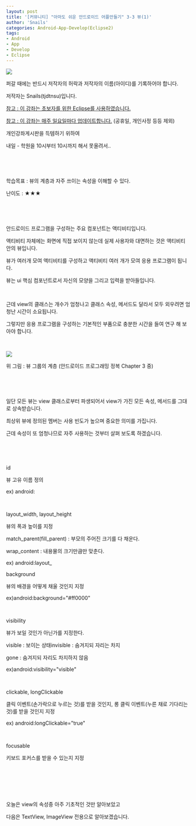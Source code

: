 ```yaml
---
layout: post
title: '[커뮤니티] "아마도 쉬운 안드로이드 어플만들기" 3-3 뷰(1)'
author: 'Snails'
categories: Android-App-Develop(Eclipse2)
tags:
- Android
- App
- Develop
- Eclipse
---
```



<script> location.href='https://cafe.naver.com/develoid/265849' ; </script>

<p><img src="https://dthumb-phinf.pstatic.net/?src=%22http%3A%2F%2Fpostfiles3.naver.net%2F20130523_178%2Ftjdtnsu_1369283538974akCh1_JPEG%2Fand.jpg%3Ftype%3Dw2%22&amp;type=cafe_wa740"></p>
<p>퍼갈 때에는 반드시 저작자의 허락과 저작자의 이름(아이디)를 기록하어야 합니다.</p>
<p>저작자는 Snails(tjdtnsu)입니다.</p>
<p><u>참고 : 이 강좌는 초보자를 위한 Eclipse를 사용하였습니다.</u></p>
<p><u>참고 : 이 강좌는 매주 일요일마다 업데이트합니다.</u> (공휴일, 개인사정 등등 제외)</p>
<p>개인강좌게시판을 득템하기 위하여&nbsp;</p>
<p>내일 -&nbsp;학원을 10시부터 10시까지 해서 못올려서..&nbsp;</p>
<p>&nbsp;</p>
<p><u>﻿</u></p>
<p>학습목표 :&nbsp;뷰의 계층과 자주 쓰이는 속성을 이해할 수 있다.</p>
<p>난이도 : ★★★</p>
<p>&nbsp;</p>
<p>&nbsp;</p>
<p>안드로이드 프로그램을 구성하는 주요 컴포넌트는 액티비티입니다.</p>
<p>액티비티 자체에는 화면에 직접 보이지 않는데 실제 사용자와 대면하는 것은 액티비티 안의 뷰입니다.</p>
<p>뷰가 여러개 모여 액티비티를 구성하고 액티비티 여러 개가 모여 응용 프로그램이 됩니다.</p>
<p>뷰는 ui 핵심 컴포넌트로서 자신의 모양을 그리고 입력을 받아들입니다.</p>
<p>&nbsp;</p>
<p>근데 view의 클래스는 개수가 엄청나고 클래스 속성, 메서드도 달라서 모두 외우려면 엄청난 시간이 소요됩니다.</p>
<p>그렇지만 응용 프로그램을 구성하는 기본적인 부품으로 충분한 시간을 들여 연구 해 보아야 합니다.</p>
<p>&nbsp;</p>
<p><img src="https://dthumb-phinf.pstatic.net/?src=%22http%3A%2F%2Fblogfiles.naver.net%2F20130622_99%2Ftjdtnsu_1371908882329LDVRM_PNG%2F%25C1%25A6%25B8%25F1_%25BE%25F8%25C0%25BD.png%22&amp;type=cafe_wa740"></p>
<p>위 그림 : 뷰 그룹의 계층 (안드로이드 프로그래밍 정복 Chapter 3 중)</p>
<p>&nbsp;</p>
<p>&nbsp;</p>
<p>일단 모든 뷰는 view 클래스로부터 파생되어서 view가 가진 모든 속성, 메서드를 그대로 상속받습니다.</p>
<p>최상위 뷰에 정의된 멤버는 사용 빈도가 높으며 중요한 의미를 가집니다.</p>
<p>근데 속성이 또 엄청나므로 자주 사용하는 것부터 살펴 보도록 하겠습니다.</p>
<p>&nbsp;</p>
<p>&nbsp;</p>
<p>id</p>
<p>뷰 고유 이름 정의</p>
<p>ex) android:</p>
<p>&nbsp;</p>
<p>layout_width, layout_height</p>
<p>뷰의 폭과 높이를 지정</p>
<p>match_parent(fill_parent) : 부모의 주어진 크기를 다 채운다.</p>
<p>wrap_content : 내용물의 크기만큼만 맞춘다.</p>
<p>ex) android:layout_</p>
<p>background</p>
<p>뷰의 배경을 어떻게 채울 것인지 지정</p>
<p>ex)android:background="#ff0000"</p>
<p>&nbsp;</p>
<p>visibility</p>
<p>뷰가 보일 것인가 아닌가를 지정한다.</p>
<p>visible : 보이는 상태invisible : 숨겨지되 자리는 차지</p>
<p>gone : 숨겨지되 자리도 차지하지 않음</p>
<p>ex)android:visibility="visible"</p>
<p>&nbsp;</p>
<p>clickable, longClickable</p>
<p>클릭 이벤트(손가락으로 누르는 것)를 받을 것인지, 롱 클릭 이벤트(누른 채로 기다리는 것)를 받을 것인지 지정</p>
<p>ex) android:longClickable="true"</p>
<p>&nbsp;</p>
<p>focusable</p>
<p>키보드 포커스를 받을 수 있는지 지정</p>
<p>&nbsp;</p>
<p>&nbsp;</p>
<p>&nbsp;</p>
<p>오늘은 view의 속성중 아주 기초적인 것만 알아보았고</p>
<p>다음은 TextView, ImageView&nbsp;전용으로 알아보겠습니다.</p>
